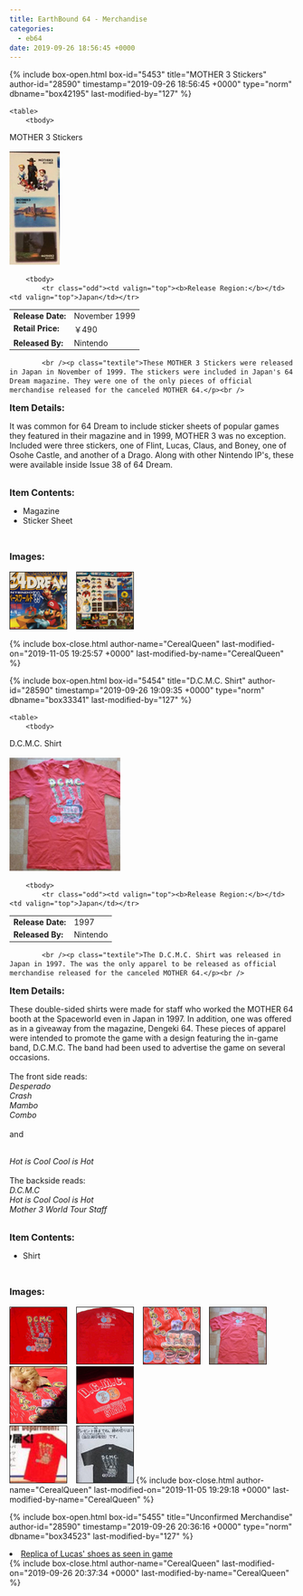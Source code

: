 ```yaml
---
title: EarthBound 64 - Merchandise
categories:
  - eb64
date: 2019-09-26 18:56:45 +0000
---
```

{% include box-open.html box-id="5453" title="MOTHER 3 Stickers" author-id="28590" timestamp="2019-09-26 18:56:45 +0000" type="norm" dbname="box42195" last-modified-by="127" %}
<div class="gameinfo">

	<table>
		<tbody>            
<tr><th colspan="2">MOTHER 3 Stickers<br /><br /><a href="64sticker_mother.jpg" class="fancybox" title="MOTHER 3 Stickers"><img src="64sticker_mother.jpg" height="200" class="border" id="main_image" title="MOTHER 3 Stickers" alt="MOTHER 3 Stickers" /></a></th></tr></tbody></table>
<table>

		<tbody>
            <tr class="odd"><td valign="top"><b>Release Region:</b></td><td valign="top">Japan</td></tr>
<tr class="even"><td valign="top"><b>Release Date:</b></td><td valign="top">November 1999</td></tr>
<tr class="even"><td valign="top"><b>Retail Price:</b></td><td valign="top">￥490</td></tr>
<tr class="odd"><td valign="top"><b>Released By:</b></td><td valign="top">Nintendo</td></tr>
	</tbody></table>
</div>






      

         	<br /><p class="textile">These MOTHER 3 Stickers were released in Japan in November of 1999. The stickers were included in Japan's 64 Dream magazine. They were one of the only pieces of official merchandise released for the canceled MOTHER 64.</p><br />

<font size="3" ><b>Item Details:</b></font>
	<p class="textile">It was common for 64 Dream to include sticker sheets of popular games they featured in their magazine and in 1999, MOTHER 3 was no exception. Included were three stickers, one of Flint, Lucas, Claus, and Boney, one of Osohe Castle, and another of a Drago. Along with other Nintendo IP's, these were available inside Issue 38 of 64 Dream.</p>
<br />
<font size="3" ><b>Item Contents:</b></font>
<ul>
<li>Magazine</li>
<li>Sticker Sheet</li>
</ul>
<br />


<font size="3" ><b>Images:</b></font><br /><br />
<a rel="lightbox[1]" href="64dream.jpg" class="thumbnail"><img src="64dream_t.jpg" HEIGHT="100" border="1"  /></a>&nbsp;&nbsp;&nbsp;
<a rel="lightbox[1]" href="64stickersheet.jpg" class="thumbnail"><img src="64stickersheet_t.jpg"  HEIGHT="100" border="1"  /></a>

     
{% include box-close.html author-name="CerealQueen" last-modified-on="2019-11-05 19:25:57 +0000" last-modified-by-name="CerealQueen" %}

{% include box-open.html box-id="5454" title="D.C.M.C. Shirt" author-id="28590" timestamp="2019-09-26 19:09:35 +0000" type="norm" dbname="box33341" last-modified-by="127" %}
<div class="gameinfo">

	<table>
		<tbody>            
<tr><th colspan="2">D.C.M.C. Shirt<br /><br /><a href="DCMC_Shirt_1.jpg" class="fancybox" title="D.C.M.C. Shirt"><img src="DCMC_Shirt_1.jpg" height="200" class="border" id="main_image" title="D.C.M.C. Shirt" alt="D.C.M.C. Shirt" /></a></th></tr></tbody></table>
<table>

		<tbody>
            <tr class="odd"><td valign="top"><b>Release Region:</b></td><td valign="top">Japan</td></tr>
<tr class="even"><td valign="top"><b>Release Date:</b></td><td valign="top">1997</td></tr>
<tr class="odd"><td valign="top"><b>Released By:</b></td><td valign="top">Nintendo</td></tr>
	</tbody></table>
</div>
  




      

         	<br /><p class="textile">The D.C.M.C. Shirt was released in Japan in 1997. The was the only apparel to be released as official merchandise released for the canceled MOTHER 64.</p><br />

<font size="3" ><b>Item Details:</b></font>
	<p class="textile">These double-sided shirts were made for staff who worked the MOTHER 64 booth at the Spaceworld even in Japan in 1997. In addition, one was offered as in a giveaway from the magazine, Dengeki 64. These pieces of apparel were intended to promote the game with a design featuring the in-game band, D.C.M.C. The band had been used to advertise the game on several occasions. 
<br /><br />
The front side reads: <br />
<i>Desperado<br />
Crash<br />
Mambo<br />
Combo</i><br /><br />and<br /><br />

<i>Hot is Cool Cool is Hot</i>
<br /><br />
The backside reads:<br />
<i>D.C.M.C<br />
Hot is Cool Cool is Hot<br />
Mother 3 World Tour Staff</i></p>
<br />
<font size="3" ><b>Item Contents:</b></font>
<ul>
<li>Shirt</li>
</ul>
<br />


<font size="3" ><b>Images:</b></font><br /><br />
<a rel="lightbox[2]" href="DCMC_Shirt_2.jpg" class="thumbnail"><img src="DCMC_Shirt_2_t.jpg" HEIGHT="100" border="1"  /></a>&nbsp;&nbsp;&nbsp;
<a rel="lightbox[2]" href="DCMC_Shirt_3.jpg" class="thumbnail"><img src="DCMC_Shirt_3_t.jpg"  HEIGHT="100" border="1"  /></a>&nbsp;&nbsp;&nbsp;
<a rel="lightbox[2]" href="DCMC_Shirt_4.jpg" class="thumbnail"><img src="DCMC_Shirt_4_t.jpg"  HEIGHT="100" border="1"  /></a>&nbsp;&nbsp;&nbsp;
<a rel="lightbox[2]" href="DCMC_Shirt_5.jpg" class="thumbnail"><img src="DCMC_Shirt_5_t.jpg"  HEIGHT="100" border="1"  /></a>&nbsp;&nbsp;&nbsp;
<a rel="lightbox[2]" href="DCMC_Shirt_6.jpg" class="thumbnail"><img src="DCMC_Shirt_6_t.jpg"  HEIGHT="100" border="1"  /></a>&nbsp;&nbsp;&nbsp;
<a rel="lightbox[2]" href="DCMC_Shirt_7.jpg" class="thumbnail"><img src="DCMC_Shirt_7_t.jpg"  HEIGHT="100" border="1"  /></a><br />
<a rel="lightbox[2]" href="DCMC_Shirt_8.jpg" class="thumbnail"><img src="DCMC_Shirt_8_t.jpg"  HEIGHT="100" border="1"  /></a>&nbsp;&nbsp;&nbsp;
<a rel="lightbox[2]" href="DCMC_Shirt_9.jpg" class="thumbnail"><img src="DCMC_Shirt_9_t.jpg"  HEIGHT="100" border="1"  /></a>
{% include box-close.html author-name="CerealQueen" last-modified-on="2019-11-05 19:29:18 +0000" last-modified-by-name="CerealQueen" %}

{% include box-open.html box-id="5455" title="Unconfirmed Merchandise" author-id="28590" timestamp="2019-09-26 20:36:16 +0000" type="norm" dbname="box34523" last-modified-by="127" %}
<li><a href="https://starmen.net/eb64/publications/Dengeki_Nintendo_64_Issue_19_December_1997_PG94.png" >Replica of Lucas' shoes as seen in game</a></li>
{% include box-close.html author-name="CerealQueen" last-modified-on="2019-09-26 20:37:34 +0000" last-modified-by-name="CerealQueen" %}
